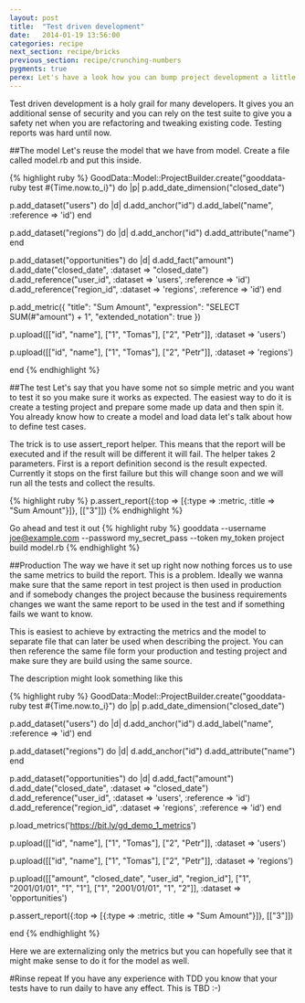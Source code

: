 ```yaml
---
layout: post
title:  "Test driven development"
date:   2014-01-19 13:56:00
categories: recipe
next_section: recipe/bricks
previous_section: recipe/crunching-numbers
pygments: true
perex: Let's have a look how you can bump project development a little to achieve test driven development of your reports and projects.
---
```


Test driven development is a holy grail for many developers. It gives you an additional sense of security and you can rely on the test suite to give you a safety net when you are refactoring and tweaking existing code. Testing reports was hard until now.

##The model
Let's reuse the model that we have from model. Create a file called model.rb and put this inside.

{% highlight ruby %}
GoodData::Model::ProjectBuilder.create("gooddata-ruby test #{Time.now.to_i}") do |p|
  p.add_date_dimension("closed_date")

  p.add_dataset("users") do |d|
    d.add_anchor("id")
    d.add_label("name", :reference => 'id')
  end

  p.add_dataset("regions") do |d|
    d.add_anchor("id")
    d.add_attribute("name")
  end

  p.add_dataset("opportunities") do |d|
    d.add_fact("amount")
    d.add_date("closed_date", :dataset => "closed_date")
    d.add_reference("user_id", :dataset => 'users', :reference => 'id')
    d.add_reference("region_id", :dataset => 'regions', :reference => 'id')
  end

  p.add_metric({
    "title": "Sum Amount",
    "expression": "SELECT SUM(#\"amount\") + 1",
    "extended_notation": true
  })

  p.upload([["id", "name"],
            ["1", "Tomas"],
            ["2", "Petr"]], :dataset => 'users')

  p.upload([["id", "name"],
            ["1", "Tomas"],
            ["2", "Petr"]], :dataset => 'regions')

end
{% endhighlight %}

##The test
Let's say that you have some not so simple metric and you want to test it so you make sure it works as expected. The easiest way to do it is create a testing project and prepare some made up data and then spin it. You already know how to create a model and load data let's talk about how to define test cases.

The trick is to use assert_report helper. This means that the report will be executed and if the result will be different it will fail. The helper takes 2 parameters. First is a report definition second is the result expected. Currently it stops on the first failure but this will change soon and we will run all the tests and collect the results.

{% highlight ruby %}
p.assert_report({:top => [{:type => :metric, :title => "Sum Amount"}]}, [["3"]])
{% endhighlight %}

Go ahead and test it out
{% highlight ruby %}
gooddata --username joe@example.com --password my_secret_pass --token my_token  project build model.rb
{% endhighlight %}

##Production
The way we have it set up right now nothing forces us to use the same metrics to build the report. This is a problem. Ideally we wanna make sure that the same report in test project is then used in production and if somebody changes the project because the business requirements changes we want the same report to be used in the test and if something fails we want to know.

This is easiest to achieve by extracting the metrics and the model to separate file that can later be used when describing the project. You can then reference the same file form your production and testing project and make sure they are build using the same source.

The description might look something like this

{% highlight ruby %}
GoodData::Model::ProjectBuilder.create("gooddata-ruby test #{Time.now.to_i}") do |p|
  p.add_date_dimension("closed_date")

  p.add_dataset("users") do |d|
    d.add_anchor("id")
    d.add_label("name", :reference => 'id')
  end

  p.add_dataset("regions") do |d|
    d.add_anchor("id")
    d.add_attribute("name")
  end

  p.add_dataset("opportunities") do |d|
    d.add_fact("amount")
    d.add_date("closed_date", :dataset => "closed_date")
    d.add_reference("user_id", :dataset => 'users', :reference => 'id')
    d.add_reference("region_id", :dataset => 'regions', :reference => 'id')
  end

  p.load_metrics('https://bit.ly/gd_demo_1_metrics')

  p.upload([["id", "name"],
            ["1", "Tomas"],
            ["2", "Petr"]], :dataset => 'users')

  p.upload([["id", "name"],
            ["1", "Tomas"],
            ["2", "Petr"]], :dataset => 'regions')

  p.upload([["amount", "closed_date", "user_id", "region_id"],
            ["1", "2001/01/01", "1", "1"],
            ["1", "2001/01/01", "1", "2"]], :dataset => 'opportunities')

  p.assert_report({:top => [{:type => :metric, :title => "Sum Amount"}]}, [["3"]])

end
{% endhighlight %}

Here we are externalizing only the metrics but you can hopefully see that it might make sense to do it for the model as well.

#Rinse repeat
If you have any experience with TDD you know that your tests have to run daily to have any effect. This is TBD :-)